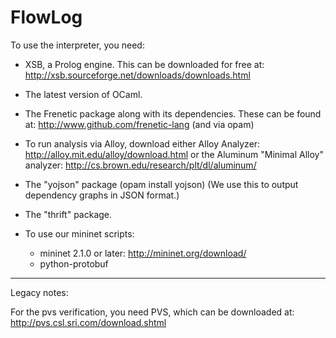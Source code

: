 FlowLog
=======

To use the interpreter, you need:

* XSB, a Prolog engine. This can be downloaded for free at:
    http://xsb.sourceforge.net/downloads/downloads.html

* The latest version of OCaml.

* The Frenetic package along with its dependencies. These can be found at:
    http://www.github.com/frenetic-lang
  (and via opam)

* To run analysis via Alloy, download either Alloy Analyzer:
    http://alloy.mit.edu/alloy/download.html
  or the Aluminum "Minimal Alloy" analyzer:
  	http://cs.brown.edu/research/plt/dl/aluminum/

* The "yojson" package (opam install yojson)
  (We use this to output dependency graphs in JSON format.)

* The "thrift" package.

* To use our mininet scripts:
  * mininet 2.1.0 or later: http://mininet.org/download/
  * python-protobuf




-----------------------------
Legacy notes: 

For the pvs verification, you need PVS, which can be downloaded at:
http://pvs.csl.sri.com/download.shtml

